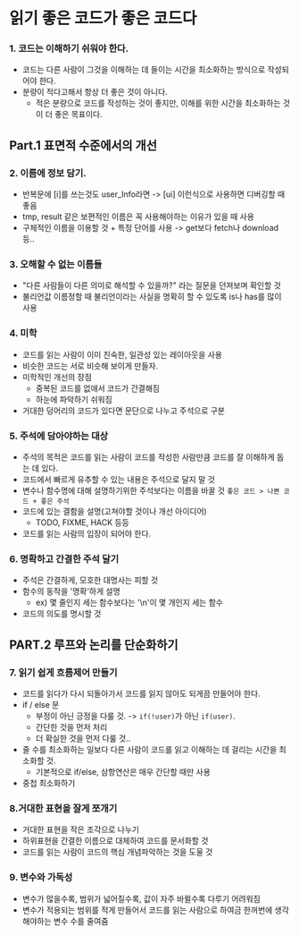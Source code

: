# 읽기 좋은 코드가 좋은 코드다

### 1. 코드는 이해하기 쉬워야 한다.

- 코드는 다른 사람이 그것을 이해하는 데 들이는 시간을 최소화하는 방식으로 작성되어야 한다.
- 분량이 적다고해서 항상 더 좋은 것이 아니다.
  - 적은 분량으로 코드를 작성하는 것이 좋지만, 이해를 위한 시간을 최소화하는 것이 더 좋은 목표이다.

## Part.1 표면적 수준에서의 개선

### 2. 이름에 정보 담기.

- 반복문에 [i]를 쓰는것도 user_Info라면 -> [ui] 이런식으로 사용하면 디버깅할 때 좋음
- tmp, result 같은 보편적인 이름은 꼭 사용해야하는 이유가 있을 때 사용
- 구체적인 이름을 이용할 것 + 특정 단어를 사용 -> get보다 fetch나 download 등..

### 3. 오해할 수 없는 이름들

- "다른 사람들이 다른 의미로 해석할 수 있을까?" 라는 질문을 던져보며 확인할 것
- 불리언값 이름정할 때 불리언이라는 사실을 명확히 할 수 있도록 is나 has를 많이 사용

### 4. 미학

- 코드를 읽는 사람이 이미 친숙한, 일관성 있는 레이아웃을 사용
- 비슷한 코드는 서로 비슷해 보이게 만들자.
- 미학적인 개선의 장점
  - 중복된 코드를 없애서 코드가 간결해짐
  - 하눈에 파악하기 쉬워짐
- 거대한 덩어리의 코드가 있다면 문단으로 나누고 주석으로 구분

### 5. 주석에 담아야하는 대상

- 주석의 목적은 코드를 읽는 사람이 코드를 작성한 사람만큼 코드를 잘 이해하게 돕는 데 있다.
- 코드에서 빠르게 유추할 수 있는 내용은 주석으로 달지 말 것
- 변수나 함수명에 대해 설명하기위한 주석보다는 이름을 바꿀 것 `좋은 코드 > 나쁜 코드 + 좋은 주석`
- 코드에 있는 결함을 설명(고쳐야할 것이나 개선 아이디어)
  - TODO, FIXME, HACK 등등
- 코드를 읽는 사람의 입장이 되어야 한다.

### 6. 명확하고 간결한 주석 달기

- 주석은 간결하게, 모호한 대명사는 피할 것
- 함수의 동작을 '명확'하게 설명
  - ex) 몇 줄인지 세는 함수보다는 '\n'이 몇 개인지 세는 함수
- 코드의 의도를 명시할 것

## PART.2 루프와 논리를 단순화하기

### 7. 읽기 쉽게 흐름제어 만들기

- 코드를 읽다가 다시 되돌아가서 코드를 읽지 않아도 되게끔 만들어야 한다.
- if / else 문
  - 부정이 아닌 긍정을 다룰 것. -> `if(!user)`가 아닌 `if(user)`.
  - 간단한 것을 먼저 처리
  - 더 확실한 것을 먼저 다룰 것..
- 줄 수를 최소화하는 일보다 다른 사람이 코드를 읽고 이해하는 데 걸리는 시간을 최소화할 것.
  - 기본적으로 if/else, 삼항연산은 매우 간단할 때만 사용
- 중첩 최소화하기

### 8.거대한 표현을 잘게 쪼개기

- 거대한 표현을 작은 조각으로 나누기
- 하위표현을 간결한 이름으로 대체하여 코드를 문서화할 것
- 코드를 읽는 사람이 코드의 핵심 개념파악하는 것을 도울 것

### 9. 변수와 가독성

- 변수가 많을수록, 범위가 넓어질수록, 값이 자주 바뀔수록 다루기 어려워짐
- 변수가 적용되는 범위를 적게 만들어서 코드를 읽는 사람으로 하여금 한꺼번에 생각해야하는 변수 수를 줄여줌
